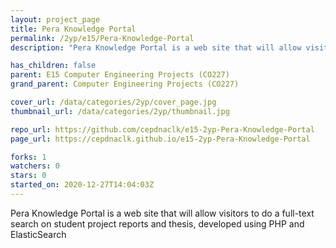 ```yaml
---
layout: project_page
title: Pera Knowledge Portal
permalink: /2yp/e15/Pera-Knowledge-Portal
description: "Pera Knowledge Portal is a web site that will allow visitors to do a full-text search on student project reports and thesis, developed using PHP and ElasticSearch"

has_children: false
parent: E15 Computer Engineering Projects (CO227)
grand_parent: Computer Engineering Projects (CO227)

cover_url: /data/categories/2yp/cover_page.jpg
thumbnail_url: /data/categories/2yp/thumbnail.jpg

repo_url: https://github.com/cepdnaclk/e15-2yp-Pera-Knowledge-Portal
page_url: https://cepdnaclk.github.io/e15-2yp-Pera-Knowledge-Portal

forks: 1
watchers: 0
stars: 0
started_on: 2020-12-27T14:04:03Z
---
```

Pera Knowledge Portal is a web site that will allow visitors to do a full-text search on student project reports and thesis, developed using PHP and ElasticSearch

